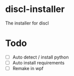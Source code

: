 # discl-installer
The installer for discl

# Todo
- [ ] Auto detect / install python
- [ ] Auto install requirements
- [ ] Remake in wpf
